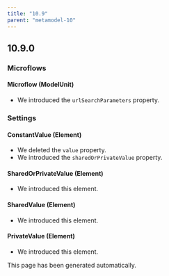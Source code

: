 ```yaml
---
title: "10.9"
parent: "metamodel-10"
---
```


## 10.9.0

### Microflows

#### Microflow (ModelUnit)
* We introduced the `urlSearchParameters` property. 

### Settings

#### ConstantValue (Element)
* We deleted the `value` property. 
* We introduced the `sharedOrPrivateValue` property. 

#### SharedOrPrivateValue (Element)
* We introduced this element. 

#### SharedValue (Element)
* We introduced this element. 

#### PrivateValue (Element)
* We introduced this element. 

This page has been generated automatically.
